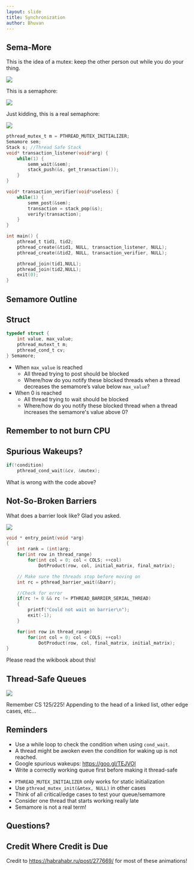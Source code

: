 ```yaml
---
layout: slide
title: Synchronization
author: Bhuvan
---
```


## Sema-More

<vertical />

This is the idea of a mutex: keep the other person out while you do your thing.

![](/resources/slides/synch/rest.gif)

<vertical />

This is a semaphore:

![](/resources/slides/synch/semaphore.gif)

<vertical />

Just kidding, this is a real semaphore:

![](/resources/slides/synch/sema.gif)

<vertical />

```C
pthread_mutex_t m = PTHREAD_MUTEX_INITIALIZER;
Semamore sem;
Stack s; //Thread Safe Stack
void* transaction_listener(void*arg) {
    while(1) {
        semm_wait(&sem);
        stack_push(&s, get_transaction());
    }
}

void* transaction_verifier(void*useless) {
    while(1) {
        semm_post(&sem);
        transaction = stack_pop(&s);
        verify(transaction);
    }
}

int main() {
    pthread_t tid1, tid2;
    pthread_create(&tid1, NULL, transaction_listener, NULL);
    pthread_create(&tid2, NULL, transaction_verifier, NULL);

    pthread_join(tid1,NULL);
    pthread_join(tid2,NULL);
    exit(0);
}
```

<horizontal />

## Semamore Outline

<vertical />

## Struct

```C
typedef struct {
	int value, max_value;
	pthread_mutext_t m;
	pthread_cond_t cv;
} Semamore;
```

<vertical />

* When `max_value` is reached
	* All thread trying to post should be blocked
	* Where/how do you notify these blocked threads when a thread decreases the semamore’s value below `max_value`?
* When 0 is reached
	* All thread trying to wait should be blocked
	* Where/how do you notify these blocked thread when a thread increases the semamore's value above 0?

<horizontal />

## Remember to not burn CPU

## Spurious Wakeups?

```C
if(!condition)
	pthread_cond_wait(&cv, &mutex);
```

What is wrong with the code above?


<horizontal />

## Not-So-Broken Barriers

<vertical />

What does a barrier look like? Glad you asked.

![](/resources/slides/synch/barrier.gif)

<vertical />

```C
void * entry_point(void *arg)
{
    int rank = (int)arg;
    for(int row in thread_range)
        for(int col = 0; col < COLS; ++col)
            DotProduct(row, col, initial_matrix, final_matrix);

    // Make sure the threads stop before moving on
    int rc = pthread_barrier_wait(&barr);

    //Check for error
    if(rc != 0 && rc != PTHREAD_BARRIER_SERIAL_THREAD)
    {
        printf("Could not wait on barrier\n");
        exit(-1);
    }

    for(int row in thread_range)
        for(int col = 0; col < COLS; ++col)
            DotProduct(row, col, final_matrix, initial_matrix);
}
```

<vertical />

Please read the wikibook about this!

<horizontal />

## Thread-Safe Queues

<vertical />

![](/resources/slides/synch/buffer_anim.gif)

<vertical />

Remember CS 125/225! Appending to the head of a linked list, other edge cases, etc...

<horizontal />

## Reminders

<vertical />

* Use a while loop to check the condition when using `cond_wait`.
* A thread might be awoken even the condition for waking up is not reached.
* Google spurious wakeups: https://goo.gl/TEJVOl
* Write a correctly working queue first before making it thread-safe

<vertical />

* `PTHREAD_MUTEX_INITIALIZER` only works for static initialization
* Use `pthread_mutex_init(&mtex, NULL)` in other cases
* Think of all critical/edge cases to test your queue/semamore
* Consider one thread that starts working really late
* Semamore is not a real term!

<horizontal />

## Questions?

<horizontal />

## Credit Where Credit is Due

<vertical />

Credit to https://habrahabr.ru/post/277669/ for most of these animations!

